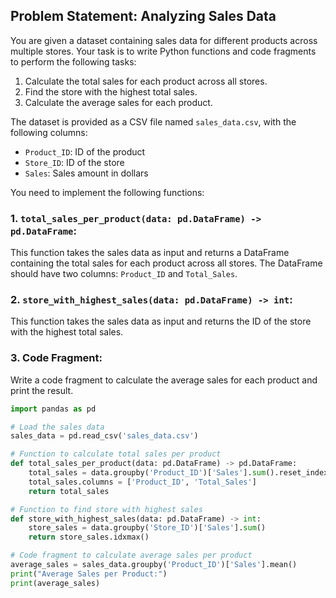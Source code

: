 ## Problem Statement: Analyzing Sales Data

You are given a dataset containing sales data for different products across multiple stores. Your task is to write Python functions and code fragments to perform the following tasks:

1. Calculate the total sales for each product across all stores.
2. Find the store with the highest total sales.
3. Calculate the average sales for each product.

The dataset is provided as a CSV file named `sales_data.csv`, with the following columns:
- `Product_ID`: ID of the product
- `Store_ID`: ID of the store
- `Sales`: Sales amount in dollars

You need to implement the following functions:

### 1. `total_sales_per_product(data: pd.DataFrame) -> pd.DataFrame`:
This function takes the sales data as input and returns a DataFrame containing the total sales for each product across all stores. The DataFrame should have two columns: `Product_ID` and `Total_Sales`.

### 2. `store_with_highest_sales(data: pd.DataFrame) -> int`:
This function takes the sales data as input and returns the ID of the store with the highest total sales.

### 3. Code Fragment:
Write a code fragment to calculate the average sales for each product and print the result.

```python
import pandas as pd

# Load the sales data
sales_data = pd.read_csv('sales_data.csv')

# Function to calculate total sales per product
def total_sales_per_product(data: pd.DataFrame) -> pd.DataFrame:
    total_sales = data.groupby('Product_ID')['Sales'].sum().reset_index()
    total_sales.columns = ['Product_ID', 'Total_Sales']
    return total_sales

# Function to find store with highest sales
def store_with_highest_sales(data: pd.DataFrame) -> int:
    store_sales = data.groupby('Store_ID')['Sales'].sum()
    return store_sales.idxmax()

# Code fragment to calculate average sales per product
average_sales = sales_data.groupby('Product_ID')['Sales'].mean()
print("Average Sales per Product:")
print(average_sales)


